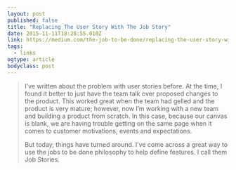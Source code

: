 ```yaml
---
layout: post 
published: false 
title: "Replacing The User Story With The Job Story" 
date: 2015-11-11T18:28:55.010Z 
link: https://medium.com/the-job-to-be-done/replacing-the-user-story-with-the-job-story-af7cdee10c27#.d2i0y9o93 
tags:
  - links
ogtype: article 
bodyclass: post 
---
```


> I’ve written about the problem with user stories before. At the time, I found it better to just have the team talk over proposed changes to the product. This worked great when the team had gelled and the product is very mature; however, now I’m working with a new team and building a product from scratch. In this case, because our canvas is blank, we are having trouble getting on the same page when it comes to customer motivations, events and expectations. 
> 
> But today, things have turned around. I’ve come across a great way to use the jobs to be done philosophy to help define features.
I call them Job Stories.